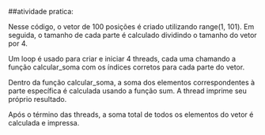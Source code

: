 ##atividade pratica:

Nesse código, o vetor de 100 posições é criado utilizando range(1, 101). Em seguida, o tamanho de cada parte é calculado dividindo o tamanho do vetor por 4.

Um loop é usado para criar e iniciar 4 threads, cada uma chamando a função calcular_soma com os índices corretos para cada parte do vetor.

Dentro da função calcular_soma, a soma dos elementos correspondentes à parte específica é calculada usando a função sum. A thread imprime seu próprio resultado.

Após o término das threads, a soma total de todos os elementos do vetor é calculada e impressa.